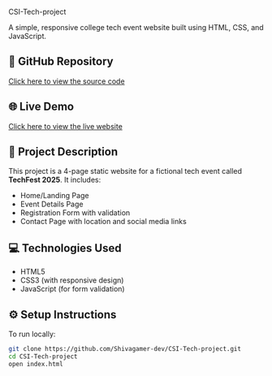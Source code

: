  CSI-Tech-project

A simple, responsive college tech event website built using HTML, CSS, and JavaScript.

## 🔗 GitHub Repository
[Click here to view the source code](https://github.com/Shivagamer-dev/CSI-Tech-project)

## 🌐 Live Demo
[Click here to view the live website](https://shivagamer-dev.github.io/CSI-Tech-project/)

## 📄 Project Description
This project is a 4-page static website for a fictional tech event called **TechFest 2025**. It includes:
- Home/Landing Page
- Event Details Page
- Registration Form with validation
- Contact Page with location and social media links

## 💻 Technologies Used
- HTML5
- CSS3 (with responsive design)
- JavaScript (for form validation)

## ⚙️ Setup Instructions
To run locally:
```bash
git clone https://github.com/Shivagamer-dev/CSI-Tech-project.git
cd CSI-Tech-project
open index.html
